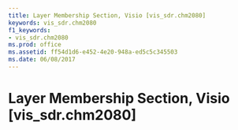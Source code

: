 ```yaml
---
title: Layer Membership Section, Visio [vis_sdr.chm2080]
keywords: vis_sdr.chm2080
f1_keywords:
- vis_sdr.chm2080
ms.prod: office
ms.assetid: ff54d1d6-e452-4e20-948a-ed5c5c345503
ms.date: 06/08/2017
---
```



# Layer Membership Section, Visio [vis_sdr.chm2080]

